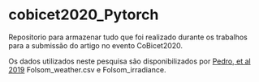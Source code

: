# cobicet2020_Pytorch
Repositorio para armazenar tudo que foi realizado durante os trabalhos para a submissão do artigo no evento CoBicet2020.

Os dados utilizados neste pesquisa são disponibilizados por [Pedro, et al 2019](https://zenodo.org/record/2826939)
Folsom_weather.csv e Folsom_irradiance.

